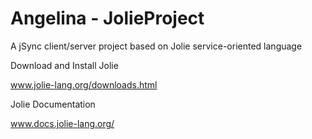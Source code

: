 # Angelina - JolieProject
A jSync client/server project based on Jolie service-oriented language

Download and Install Jolie

www.jolie-lang.org/downloads.html


Jolie Documentation

www.docs.jolie-lang.org/
